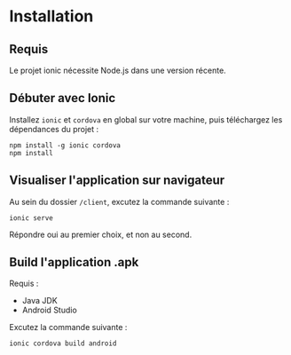 # Installation

## Requis

Le projet ionic nécessite Node.js dans une version récente.

## Débuter avec Ionic

Installez `ionic` et `cordova` en global sur votre machine, puis téléchargez les dépendances du projet :

```
npm install -g ionic cordova
npm install
```

## Visualiser l'application sur navigateur

Au sein du dossier `/client`, excutez la commande suivante :

```
ionic serve
```

Répondre oui au premier choix, et non au second.

## Build l'application .apk

Requis :
* Java JDK
* Android Studio

Excutez la commande suivante :
```
ionic cordova build android
```
